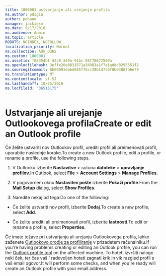```yaml
---
title: 1800001 ustvarjanje ali urejanje profila
ms.author: pdigia
author: pebaum
manager: jackiesm
ms.date: 9/17/2018
ms.audience: Admin
ms.topic: article
ROBOTS: NOINDEX, NOFOLLOW
localization_priority: Normal
ms.collection: Adm_O365
ms.custom: 1800001
ms.assetid: f08354bf-43c0-449a-91bc-85f76672550a
ms.openlocfilehash: 3effe20e8831571a34983a1f7a1addd8295551f2
ms.sourcegitcommit: 0b06093dabd685f76cc39b1d7c0f8b03883b6e79
ms.translationtype: MT
ms.contentlocale: sl-SI
ms.lasthandoff: 10/25/2019
ms.locfileid: "36515175"
---
```

# <a name="create-or-edit-an-outlook-profile"></a><span data-ttu-id="4f5dd-102">Ustvarjanje ali urejanje Outlookovega profila</span><span class="sxs-lookup"><span data-stu-id="4f5dd-102">Create or edit an Outlook profile</span></span>

<span data-ttu-id="4f5dd-103">Če želite ustvariti nov Outlookov profil, urediti profil ali preimenovati profil, uporabite naslednje korake.</span><span class="sxs-lookup"><span data-stu-id="4f5dd-103">To create a new Outlook profile, edit a profile, or rename a profile, use the following steps.</span></span>
  
1. <span data-ttu-id="4f5dd-104">V Outlooku izberite **Nastavitve** \> računa **datoteke** \> **upravljanje profilov**.</span><span class="sxs-lookup"><span data-stu-id="4f5dd-104">In Outlook, select **File** \> **Account Settings** \> **Manage Profiles**.</span></span>
    
2. <span data-ttu-id="4f5dd-105">V pogovornem oknu **Nastavitev pošte** izberite **Pokaži profile**.</span><span class="sxs-lookup"><span data-stu-id="4f5dd-105">From the **Mail Setup** dialog, select **Show Profiles**.</span></span>
    
3. <span data-ttu-id="4f5dd-106">Naredite nekaj od tega:</span><span class="sxs-lookup"><span data-stu-id="4f5dd-106">Do one of the following:</span></span>
    
  - <span data-ttu-id="4f5dd-107">Če želite ustvariti nov profil, izberite **Dodaj**.</span><span class="sxs-lookup"><span data-stu-id="4f5dd-107">To create a new profile, select **Add**.</span></span>
    
  - <span data-ttu-id="4f5dd-108">Če želite urediti ali preimenovati profil, izberite **lastnosti**.</span><span class="sxs-lookup"><span data-stu-id="4f5dd-108">To edit or rename a profile, select **Properties**.</span></span>
    
<span data-ttu-id="4f5dd-109">Če imate težave pri ustvarjanju ali urejanju Outlookovega profila, lahko zaženete [Outlookovo orodje za profiliranje](https://aka.ms/SaRA-OutlookSetupProfile) v prizadetem računalniku.</span><span class="sxs-lookup"><span data-stu-id="4f5dd-109">If you're having problems creating or editing an Outlook profile, you can run the [Outlook profile tool](https://aka.ms/SaRA-OutlookSetupProfile) on the affected machine.</span></span> <span data-ttu-id="4f5dd-110">To hoteti izvršiti nalogo neki ček, ter čas vaš ' radovoljen hoteti zagnati krik in vik razgled profil s vaš email ogovor.</span><span class="sxs-lookup"><span data-stu-id="4f5dd-110">It will perform some checks, and when you're ready will create an Outlook profile with your email address.</span></span> 
  

